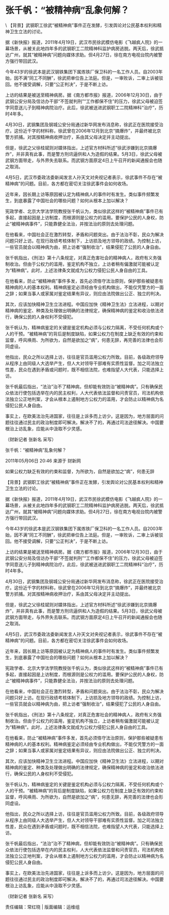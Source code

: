 # 张千帆：“被精神病”乱象何解？  





\ 
【背景】武钢职工徐武“被精神病”事件正在发酵，引发舆论对公民基本权利和精神卫生立法的讨论。

据《新快报》报道，2011年4月19日，武汉市民徐武模仿电影《飞越疯人院》的一幕场景，从被关此地四年多的武钢职工二院精神科监护病房逃脱。两天后，徐武抵达广州，就其“被精神病”问题向媒体求助。但4月27日，徐在南方电视台院内被警方强行带回武汉。

今年43岁的徐武本是武汉钢铁集团下属炼铁厂保卫科的一名工作人员。自2003年始，因不满“同工不同酬”，徐武把单位告上法庭。但是，一审败诉，二审上诉被驳回。他不接受调解，只要“公正判决”，于是不断上访。

上访的结果是被送至精神病房。据《南方都市报》报道，2006年12月30日，由于武钢公安分局及信访办干部“不签就判刑”“工作都保不住”的压力，徐武父母被迫签字同意送儿子到精神病院治疗。此后，徐武被送进武钢职工二院精神科“治疗”，历时4年多。

4月30日，武钢集团及钢城公安分局通过新华网发布消息称，徐武正在医院接受治疗。这份近千字的材料称，徐武曾在2006年12月到北京“搞爆炸”，并最终被北京警方抓捕。对其按精神病收押治疗，系由其父母决定并主动提出。

但是，徐武之父徐桂斌则对媒体指出，上述官方材料所述“徐武涉嫌到北京搞爆炸”，并非真有此事，而是警方刑讯逼供和人为造假的结果。5月3日，徐武父母被武钢方面带走，与外界失去联系。而武钢方面原定4日上午召开的新闻通报会也随之取消。

4月5日，武汉市委政法委新闻发言人孙天文对央视记者表示，徐武事件不存在“被精神病”的问题。目前，各方都在密切关注徐武事件会如何收场。

近年来，因长期上访等原因被认定为精神病人的事件时有发生。类似事件频繁发生，到底暴露了中国社会的哪些问题？如何从根本上加以解决？

宪政学者、北京大学法学院教授张千帆认为，类似徐武这样的“被精神病”事件已有多起，直接起因是上访制度，而根源则是公权力的滥用。要保护公民的人身权，防止“被精神病事件”，只能靠健全法治，并按法治的原则去处理问题。

在他看来，中国社会正在激烈转型，矛盾和问题突出。由于法治不彰，民众为解决问题只好上访。在现行政绩考核体制下，上访损及地方领导的政绩。为控制上访，一些官员就会以精神病为由，把上访者“强制收治”，结果侵犯了公民的人身自由。

张千帆指出，《刑法》第十八条规定，对真正危害社会的精神病人，政府有义务强制收治。但由于公权力的滥用，鉴定机构不独立，上访者稍有偏激就可能被认定为“精神病”。此时，上述法律条文就成为公权力侵犯公民人身自由的工具。

在他看来，防止“被精神病”事件多发，首先必须恪守法治原则，保护那些被疑患有精神病的人的基本权利。精神病鉴定必须经由专业机构做出，不能仅凭警方的一面之辞；如果当事人或家属对鉴定结果有异议，则应由法院做出公正、独立的判决。

其次，应该加快精神卫生立法进程。中国应加快《精神卫生法》立法进程，以期对精神病的鉴定、种类及处理做出明确的法律规定，确保精神病的鉴定和收治依法进行，确保公民的人身权利不受侵犯。

张千帆认为，精神病鉴定的关键是鉴定机构必须与公权力隔离，不受任何机构或个人的干预。“被精神病”的背后是制度缺陷，如果公权力在制度上缺乏有效的约束和监督，呼风唤雨、为所欲为，自然是欲加之“病”，何患无辞，再完善的法律也会形同虚设。

他指出，民众之所以选择上访，往往是官员滥用公权力所致。目前，各级政府领导从程序上由同级人大选举产生，但人大对领导干部难有实质性监督。加之司法独立性差，民众在遇到矛盾或问题时，既不相信法院，也难指望人大代表，只能选择上访。

张千帆最后指出，“法治”治不了精神病，但却能有效防治“被精神病”。只有确保民众依法行使包括选举在内的民主权利，人大代表依法监督和问责官员，司法机构依法独立公正地判案，才会从根本上遏制地方公权力的滥用，才会防止以精神病为名侵犯公民人身自由。

事实上，在欧美法治先进国家，往往是上诉多而上访少。这是因为，地方层面的问题往往通过民主的政治制度即可解决。解决不了的，再通过司法途径解决。中国要根治上访乱象，应能从中汲取不少灵感。

（财新记者 张新名 采写）


张千帆：“被精神病”乱象何解？

2011年05月06日 20:46 来源于 财新网

如果公权力缺乏有效的约束和监督，为所欲为，自然是欲加之“病”，何患无辞

【背景】武钢职工徐武“被精神病”事件正在发酵，引发舆论对公民基本权利和精神卫生立法的讨论。

据《新快报》报道，2011年4月19日，武汉市民徐武模仿电影《飞越疯人院》的一幕场景，从被关此地四年多的武钢职工二院精神科监护病房逃脱。两天后，徐武抵达广州，就其“被精神病”问题向媒体求助。但4月27日，徐在南方电视台院内被警方强行带回武汉。

今年43岁的徐武本是武汉钢铁集团下属炼铁厂保卫科的一名工作人员。自2003年始，因不满“同工不同酬”，徐武把单位告上法庭。但是，一审败诉，二审上诉被驳回。他不接受调解，只要“公正判决”，于是不断上访。

上访的结果是被送至精神病房。据《南方都市报》报道，2006年12月30日，由于武钢公安分局及信访办干部“不签就判刑”“工作都保不住”的压力，徐武父母被迫签字同意送儿子到精神病院治疗。此后，徐武被送进武钢职工二院精神科“治疗”，历时4年多。

4月30日，武钢集团及钢城公安分局通过新华网发布消息称，徐武正在医院接受治疗。这份近千字的材料称，徐武曾在2006年12月到北京“搞爆炸”，并最终被北京警方抓捕。对其按精神病收押治疗，系由其父母决定并主动提出。

但是，徐武之父徐桂斌则对媒体指出，上述官方材料所述“徐武涉嫌到北京搞爆炸”，并非真有此事，而是警方刑讯逼供和人为造假的结果。5月3日，徐武父母被武钢方面带走，与外界失去联系。而武钢方面原定4日上午召开的新闻通报会也随之取消。

4月5日，武汉市委政法委新闻发言人孙天文对央视记者表示，徐武事件不存在“被精神病”的问题。目前，各方都在密切关注徐武事件会如何收场。

近年来，因长期上访等原因被认定为精神病人的事件时有发生。类似事件频繁发生，到底暴露了中国社会的哪些问题？如何从根本上加以解决？

宪政学者、北京大学法学院教授张千帆认为，类似徐武这样的“被精神病”事件已有多起，直接起因是上访制度，而根源则是公权力的滥用。要保护公民的人身权，防止“被精神病事件”，只能靠健全法治，并按法治的原则去处理问题。

在他看来，中国社会正在激烈转型，矛盾和问题突出。由于法治不彰，民众为解决问题只好上访。在现行政绩考核体制下，上访损及地方领导的政绩。为控制上访，一些官员就会以精神病为由，把上访者“强制收治”，结果侵犯了公民的人身自由。

张千帆指出，《刑法》第十八条规定，对真正危害社会的精神病人，政府有义务强制收治。但由于公权力的滥用，鉴定机构不独立，上访者稍有偏激就可能被认定为“精神病”。此时，上述法律条文就成为公权力侵犯公民人身自由的工具。

在他看来，防止“被精神病”事件多发，首先必须恪守法治原则，保护那些被疑患有精神病的人的基本权利。精神病鉴定必须经由专业机构做出，不能仅凭警方的一面之辞；如果当事人或家属对鉴定结果有异议，则应由法院做出公正、独立的判决。

其次，应该加快精神卫生立法进程。中国应加快《精神卫生法》立法进程，以期对精神病的鉴定、种类及处理做出明确的法律规定，确保精神病的鉴定和收治依法进行，确保公民的人身权利不受侵犯。

张千帆认为，精神病鉴定的关键是鉴定机构必须与公权力隔离，不受任何机构或个人的干预。“被精神病”的背后是制度缺陷，如果公权力在制度上缺乏有效的约束和监督，呼风唤雨、为所欲为，自然是欲加之“病”，何患无辞，再完善的法律也会形同虚设。

他指出，民众之所以选择上访，往往是官员滥用公权力所致。目前，各级政府领导从程序上由同级人大选举产生，但人大对领导干部难有实质性监督。加之司法独立性差，民众在遇到矛盾或问题时，既不相信法院，也难指望人大代表，只能选择上访。

张千帆最后指出，“法治”治不了精神病，但却能有效防治“被精神病”。只有确保民众依法行使包括选举在内的民主权利，人大代表依法监督和问责官员，司法机构依法独立公正地判案，才会从根本上遏制地方公权力的滥用，才会防止以精神病为名侵犯公民人身自由。

事实上，在欧美法治先进国家，往往是上诉多而上访少。这是因为，地方层面的问题往往通过民主的政治制度即可解决。解决不了的，再通过司法途径解决。中国要根治上访乱象，应能从中汲取不少灵感。

（财新记者 张新名 采写）



责任编辑：常红晓 | 版面编辑：运维组